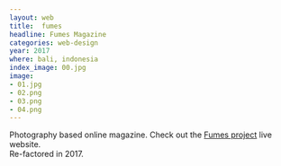 ```yaml
---
layout: web
title:  fumes
headline: Fumes Magazine
categories: web-design
year: 2017
where: bali, indonesia
index_image: 00.jpg
image:
- 01.jpg
- 02.png
- 03.png
- 04.png
---
```

Photography based online magazine.
Check out the [Fumes project](https://fumes.junglestar.org) live website.    
Re-factored in 2017.
